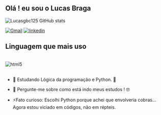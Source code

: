 ## Olá ! eu sou o Lucas Braga 

![Lucasgbc125 GitHub stats](https://github-readme-stats.vercel.app/api?username=Lucasgbc125&show_icons=true&theme=cobalt)

[![Gmail](https://img.shields.io/badge/Gmail-D14836?style=for-the-badge&logo=gmail&logoColor=white)](https://lucasbraga200620@gmail.com)
[![linkedin](https://img.shields.io/badge/LinkedIn-0077B5?style=for-the-badge&logo=linkedin&logoColor=white)](https://www.linkedin.com/in/lucas-gabriel-braga/)

## Linguagem que mais uso 

 <div style= "display: inline_block"><br/>
<img align= "center" alt= "html5" src= "https://img.shields.io/badge/Python-3776AB?style=for-the-badge&logo=python&logoColor=white">
 </div><br/>

- 🌱 Estudando Lógica da programação e Python. 🐍
  
- 💬 Pergunte-me sobre como está indo meus estudos ! 🤓


- ⚡Fato curioso: Escolhi Python porque achei que envolveria cobras…
Agora estou viciado em códigos, não em répteis.

